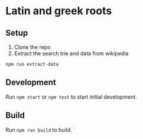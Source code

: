 # Latin and greek roots

## Setup

1. Clone the repo
1. Extract the search trie and data from wikipedia
 ```
npm run extract-data
```

## Development

Run `npm start` or `npm test` to start initial development.

## Build

Run `npm run build` to build. `
